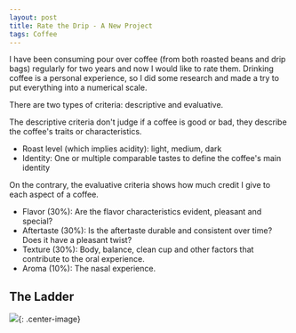 ```yaml
---
layout: post
title: Rate the Drip - A New Project
tags: Coffee
---
```


I have been consuming pour over coffee (from both roasted beans and drip bags) regularly for two years and now I would like to rate them. Drinking coffee is a personal experience, so I did some research and made a try to put everything into a numerical scale.

There are two types of criteria: descriptive and evaluative.

The descriptive criteria don't judge if a coffee is good or bad, they describe the coffee's traits or characteristics. 

- Roast level (which implies acidity): light, medium, dark
- Identity: One or multiple comparable tastes to define the coffee's main identity

On the contrary, the evaluative criteria shows how much credit I give to each aspect of a coffee. 

- Flavor (30%): Are the flavor characteristics evident, pleasant and special? 
- Aftertaste (30%): Is the aftertaste durable and consistent over time? Does it have a pleasant twist?
- Texture (30%): Body, balance, clean cup and other factors that contribute to the oral experience.
- Aroma (10%): The nasal experience.

## The Ladder

![](https://jiaxi-github-pages-photohost.oss-cn-beijing.aliyuncs.com/pyreneesalpaca/images/2021-11-11-coffee-ladder.png){: .center-image}

